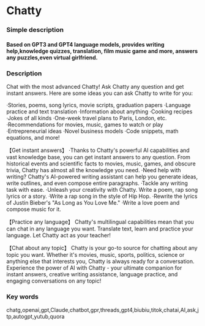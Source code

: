 # Chatty

### Simple description
#### Based on GPT3 and GPT4 language models, provides writing help,knowledge quizzes, translation, film music game and more, answers any puzzles,even virtual girlfriend.

### Description
Chat with the most advanced Chatty!
Ask Chatty any question and get instant answers.
Here are some ideas you can ask Chatty to write for you:

·Stories, poems, song lyrics, movie scripts, graduation papers
·Language practice and text translation
·Information about anything
·Cooking recipes
·Jokes of all kinds
·One-week travel plans to Paris, London, etc.
·Recommendations for movies, music, games to watch or play
·Entrepreneurial ideas
·Novel business models
·Code snippets, math equations, and more!

【Get instant answers】
·Thanks to Chatty's powerful AI capabilities and vast knowledge base, you can get instant answers to any question. From historical events and scientific facts to movies, music, games, and obscure trivia, Chatty has almost all the knowledge you need.
·Need help with writing? Chatty's AI-powered writing assistant can help you generate ideas, write outlines, and even compose entire paragraphs.
·Tackle any writing task with ease.
·Unleash your creativity with Chatty. Write a poem, rap song lyrics or a story.
·Write a rap song in the style of Hip Hop.
·Rewrite the lyrics of Justin Bieber's "As Long as You Love Me."
·Write a love poem and compose music for it.

【Practice any language】
Chatty's multilingual capabilities mean that you can chat in any language you want. Translate text, learn and practice your language. Let Chatty act as your teacher!

【Chat about any topic】
Chatty is your go-to source for chatting about any topic you want. Whether it's movies, music, sports, politics, science or anything else that interests you,
Chatty is always ready for a conversation.
Experience the power of AI with Chatty - your ultimate companion for instant answers,
creative writing assistance,
language practice,
and engaging conversations on any topic!

### Key words
chatg,openai,gpt,Claude,chatbot,gpr,threads,gpt4,biubiu,titok,chatai,AI,ask,jtp,autogpt,yutub,quora

